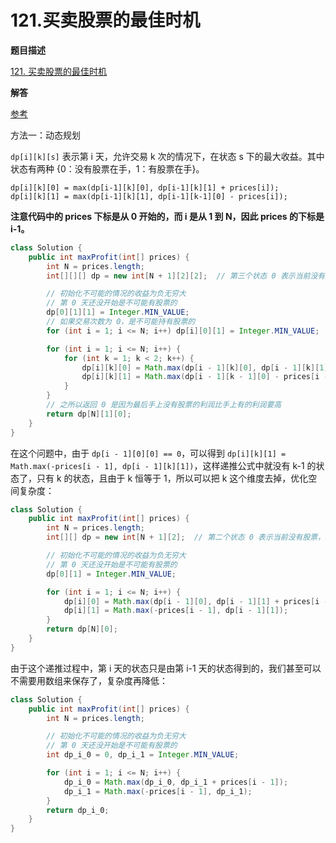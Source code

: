 # 121.买卖股票的最佳时机

**题目描述**

[121. 买卖股票的最佳时机](https://leetcode-cn.com/problems/best-time-to-buy-and-sell-stock/)

**解答**

[参考](https://leetcode-cn.com/problems/best-time-to-buy-and-sell-stock-with-cooldown/solution/yi-ge-fang-fa-tuan-mie-6-dao-gu-piao-wen-ti-by-lab/)

方法一：动态规划

`dp[i][k][s]` 表示第 i 天，允许交易 k 次的情况下，在状态 s 下的最大收益。其中状态有两种 {0：没有股票在手，1：有股票在手}。

```
dp[i][k][0] = max(dp[i-1][k][0], dp[i-1][k][1] + prices[i]);
dp[i][k][1] = max(dp[i-1][k][1], dp[i-1][k-1][0] - prices[i]);
```

**注意代码中的 prices 下标是从 0 开始的，而 i 是从 1 到 N，因此 prices 的下标是 i-1。**

```java
class Solution {
    public int maxProfit(int[] prices) {
        int N = prices.length;
        int[][][] dp = new int[N + 1][2][2];  // 第三个状态 0 表示当前没有股票，1 表示当前有股票

        // 初始化不可能的情况的收益为负无穷大
        // 第 0 天还没开始是不可能有股票的
        dp[0][1][1] = Integer.MIN_VALUE;
        // 如果交易次数为 0，是不可能持有股票的
        for (int i = 1; i <= N; i++) dp[i][0][1] = Integer.MIN_VALUE;

        for (int i = 1; i <= N; i++) {
            for (int k = 1; k < 2; k++) {
                dp[i][k][0] = Math.max(dp[i - 1][k][0], dp[i - 1][k][1] + prices[i - 1]);
                dp[i][k][1] = Math.max(dp[i - 1][k - 1][0] - prices[i - 1], dp[i - 1][k][1]);
            }
        }
        // 之所以返回 0 是因为最后手上没有股票的利润比手上有的利润要高
        return dp[N][1][0];
    }
}
```

在这个问题中，由于 `dp[i - 1][0][0] == 0`，可以得到 `dp[i][k][1] = Math.max(-prices[i - 1], dp[i - 1][k][1])`，这样递推公式中就没有 k-1 的状态了，只有 k 的状态，且由于 k 恒等于 1，所以可以把 k 这个维度去掉，优化空间复杂度：

```java
class Solution {
    public int maxProfit(int[] prices) {
        int N = prices.length;
        int[][] dp = new int[N + 1][2];  // 第二个状态 0 表示当前没有股票，1 表示当前有股票

        // 初始化不可能的情况的收益为负无穷大
        // 第 0 天还没开始是不可能有股票的
        dp[0][1] = Integer.MIN_VALUE;

        for (int i = 1; i <= N; i++) {
            dp[i][0] = Math.max(dp[i - 1][0], dp[i - 1][1] + prices[i - 1]);
            dp[i][1] = Math.max(-prices[i - 1], dp[i - 1][1]);
        }
        return dp[N][0];
    }
}
```

由于这个递推过程中，第 i 天的状态只是由第 i-1 天的状态得到的，我们甚至可以不需要用数组来保存了，复杂度再降低：

```java
class Solution {
    public int maxProfit(int[] prices) {
        int N = prices.length;

        // 初始化不可能的情况的收益为负无穷大
        // 第 0 天还没开始是不可能有股票的
        int dp_i_0 = 0, dp_i_1 = Integer.MIN_VALUE;

        for (int i = 1; i <= N; i++) {
            dp_i_0 = Math.max(dp_i_0, dp_i_1 + prices[i - 1]);
            dp_i_1 = Math.max(-prices[i - 1], dp_i_1);
        }
        return dp_i_0;
    }
}
```